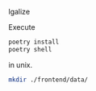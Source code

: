 lgalize

Execute 

```bash
poetry install
poetry shell
```
in unix.

```bash
mkdir ./frontend/data/
```
